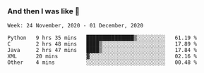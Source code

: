  ### And then I was like 🥱
<!--
**Mat2ja/Mat2ja** is a ✨ _special_ ✨ repository because its `README.md` (this file) appears on your GitHub profile.

Here are some ideas to get you started:

- 🔭 I’m currently working on ...
- 🌱 I’m currently learning ...
- 👯 I’m looking to collaborate on ...
- 🤔 I’m looking for help with ...
- 💬 Ask me about ...
- 📫 How to reach me: ...
- 😄 Pronouns: ...
- ⚡ Fun fact: ...
-->

<!--START_SECTION:waka-->
```text
Week: 24 November, 2020 - 01 December, 2020

Python   9 hrs 35 mins   ███████████████▒░░░░░░░░░   61.19 % 
C        2 hrs 48 mins   ████▒░░░░░░░░░░░░░░░░░░░░   17.89 % 
Java     2 hrs 47 mins   ████▒░░░░░░░░░░░░░░░░░░░░   17.84 % 
XML      20 mins         ▓░░░░░░░░░░░░░░░░░░░░░░░░   02.16 % 
Other    4 mins          ░░░░░░░░░░░░░░░░░░░░░░░░░   00.48 % 
```
<!--END_SECTION:waka-->
